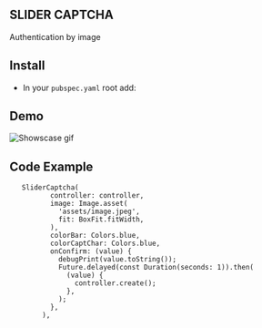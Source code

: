 ## SLIDER CAPTCHA
Authentication by image


## Install 
* In your `pubspec.yaml` root add:

## Demo
![Showscase gif](https://github.com/BrianTV98/slider_captcha/blob/main/demo/slider_captcha.gif)
## Code Example

```
   SliderCaptcha(
          controller: controller,
          image: Image.asset(
            'assets/image.jpeg',
            fit: BoxFit.fitWidth,
          ),
          colorBar: Colors.blue,
          colorCaptChar: Colors.blue,
          onConfirm: (value) {
            debugPrint(value.toString());
            Future.delayed(const Duration(seconds: 1)).then(
              (value) {
                controller.create();
              },
            );
          },
        ),
```
